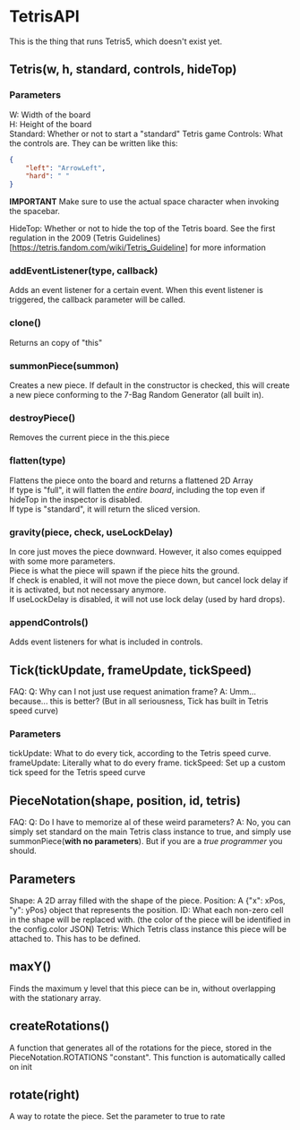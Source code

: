 # TetrisAPI
This is the thing that runs Tetris5, which doesn't exist yet.

## Tetris(w, h, standard, controls, hideTop)
### Parameters
W: Width of the board <br>
H: Height of the board <br>
Standard: Whether or not to start a "standard" Tetris game
Controls: What the controls are. They can be written like this:
```json
{
    "left": "ArrowLeft",
    "hard": " "
}
```
**IMPORTANT**
Make sure to use the actual space character when invoking the spacebar.

HideTop: Whether or not to hide the top of the Tetris board. See the first regulation in the 2009 (Tetris Guidelines)[https://tetris.fandom.com/wiki/Tetris_Guideline] for more information
### addEventListener(type, callback)
Adds an event listener for a certain event. When this event listener is triggered, the callback parameter will be called.

### clone()
Returns an copy of "this"

### summonPiece(summon)
Creates a new piece. If default in the constructor is checked, this will create a new piece conforming to the 7-Bag Random Generator (all built in).

### destroyPiece()
Removes the current piece in the this.piece

### flatten(type)
Flattens the piece onto the board and returns a flattened 2D Array
<br>
If type is "full", it will flatten the *entire board*, including the top even if hideTop in the inspector is disabled.
<br>
If type is "standard", it will return the sliced version.

### gravity(piece, check, useLockDelay)
In core just moves the piece downward. However, it also comes equipped with some more parameters.
<br>
Piece is what the piece will spawn if the piece hits the ground.
<br>
If check is enabled, it will not move the piece down, but cancel lock delay if it is activated, but not necessary anymore.
<br>
If useLockDelay is disabled, it will not use lock delay (used by hard drops).

### appendControls()
Adds event listeners for what is included in controls.

## Tick(tickUpdate, frameUpdate, tickSpeed)
FAQ:
Q: Why can I not just use request animation frame?
A: Umm... because... this is better? (But in all seriousness, Tick has built in Tetris speed curve)

### Parameters
tickUpdate: What to do every tick, according to the Tetris speed curve.
frameUpdate: Literally what to do every frame.
tickSpeed: Set up a custom tick speed for the Tetris speed curve

## PieceNotation(shape, position, id, tetris)
FAQ:
Q: Do I have to memorize al of these weird parameters?
A: No, you can simply set standard on the main Tetris class instance to true, and simply use summonPiece(**with no parameters**). But if you are a *true programmer* you should.

## Parameters
Shape: A 2D array filled with the shape of the piece.
Position: A {"x": xPos, "y": yPos} object that represents the position.
ID: What each non-zero cell in the shape will be replaced with. (the color of the piece will be identified in the config.color JSON)
Tetris: Which Tetris class instance this piece will be attached to. This has to be defined.

## maxY()
Finds the maximum y level that this piece can be in, without overlapping with the stationary array.

## createRotations()
A function that generates all of the rotations for the piece, stored in the PieceNotation.ROTATIONS "constant". This function is automatically called on init

## rotate(right)
A way to rotate the piece. Set the parameter to true to rate
